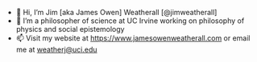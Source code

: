 - 👋 Hi, I’m Jim [aka James Owen] Weatherall [@jimweatherall]
- 👀 I’m a philosopher of science at UC Irvine working on philosophy of physics and social epistemology
- 📫 Visit my website at https://www.jamesowenweatherall.com or email me at weatherj@uci.edu

<!---
jimweatherall/jimweatherall is a ✨ special ✨ repository because its `README.md` (this file) appears on your GitHub profile.
You can click the Preview link to take a look at your changes.
--->
